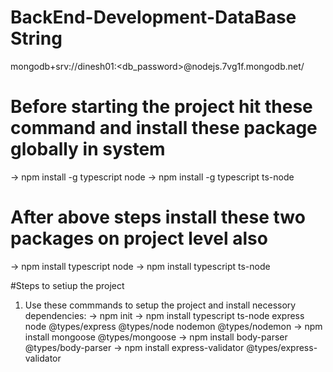# BackEnd-Development-DataBase String
mongodb+srv://dinesh01:<db_password>@nodejs.7vg1f.mongodb.net/

# Before starting the project hit these command and install these package globally in system
   -> npm install -g typescript node
   -> npm install -g typescript ts-node

# After above steps install these two packages on project level also
   -> npm install typescript node
   -> npm install typescript ts-node

#Steps to setiup the project

1. Use these commmands to setup the project and install  necessory dependencies:
  -> npm init
  -> npm install typescript ts-node express node @types/express @types/node nodemon @types/nodemon
  -> npm install mongoose @types/mongoose
  -> npm install body-parser @types/body-parser
  -> npm install express-validator @types/express-validator